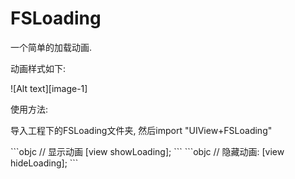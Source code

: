 # FSLoading
一个简单的加载动画.<p>
动画样式如下:<p>
<p>
![Alt text][image-1]<p>
使用方法:<p>
导入工程下的FSLoading文件夹, 然后import "UIView+FSLoading"<p>
```objc
// 显示动画
[view showLoading];
```
```objc
// 隐藏动画:
[view hideLoading];
```


[image-1]:	https://github.com/lifution/FSLoading/blob/master/gif/Loading.gif